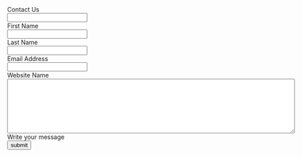 <html>
<html lang="en" dir="ltr">
  <head>
    <meta charset="utf-8">
    <title>Contact Form</title>
    <link rel="stylesheet" href="CSS.css">
    <link rel="shortcut icon" href="contact logo.png">
    <meta name="viewport" content="width=device-width, initial-scale=1.0">
  </head>
  <body>
    <div class="container">
      <div class="text">Contact Us</div>
      <form action="#">
        <div class="form-row">
          <div class="input-data">
            <input type="text" required>
            <div class="underline"></div>
            <label for="">First Name</label>
          </div>
          <div class="input-data">
            <input type="text" required>
            <div class="underline"></div>
            <label for="">Last Name</label>
          </div>
        </div>
        <div class="form-row">
          <div class="input-data">
            <input type="text" required>
            <div class="underline"></div>
            <label for="">Email Address</label>
          </div>
          <div class="input-data">
            <input type="text" required>
            <div class="underline"></div>
            <label for="">Website Name</label>
          </div>
        </div>
        <div class="form-row">
          <div class="input-data textarea">
            <textarea rows="8" cols="80" required></textarea>
            <div class="underline"></div>
            <label for="">Write your message</label>
          </div>
        </div>
        <div class="form-row submit-btn">
          <div class="input-data">
            <div class="inner"></div>
            <input type="submit" value="submit">
          </div>
        </div>
      </form>
    </div>
  </body>
</html>
